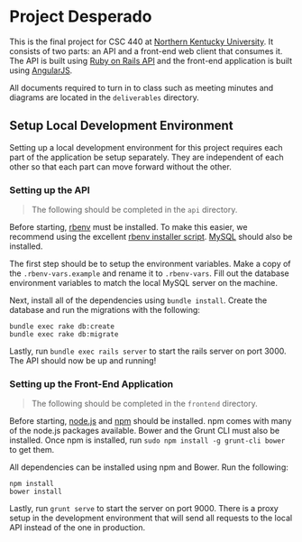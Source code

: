 Project Desperado
==========================

This is the final project for CSC 440 at [Northern Kentucky University](http://www.nku.edu/).  It consists of two parts: an API and a front-end web client that consumes it.  The API is built using [Ruby on Rails API](https://github.com/rails-api/rails-api) and the front-end application is built using [AngularJS](https://angularjs.org/).

All documents required to turn in to class such as meeting minutes and diagrams are located in the `deliverables` directory.

## Setup Local Development Environment

Setting up a local development environment for this project requires each part of the application be setup separately.  They are independent of each other so that each part can move forward without the other.

### Setting up the API

> The following should be completed in the `api` directory.

Before starting, [rbenv](https://github.com/sstephenson/rbenv) must be installed.  To make this easier, we recommend using the excellent [rbenv installer script](https://github.com/fesplugas/rbenv-installer).  [MySQL](http://www.mysql.com/) should also be installed.

The first step should be to setup the environment variables.  Make a copy of the `.rbenv-vars.example` and rename it to `.rbenv-vars`.  Fill out the database environment variables to match the local MySQL server on the machine.

Next, install all of the dependencies using `bundle install`.  Create the database and run the migrations with the following:

```
bundle exec rake db:create
bundle exec rake db:migrate
````

Lastly, run `bundle exec rails server` to start the rails server on port 3000.  The API should now be up and running!

### Setting up the Front-End Application

> The following should be completed in the `frontend` directory.

Before starting, [node.js](http://nodejs.org/) and [npm](https://www.npmjs.com/) should be installed.  npm comes with many of the node.js packages available.  Bower and the Grunt CLI must also be installed.  Once npm is installed, run `sudo npm install -g grunt-cli bower` to get them.

All dependencies can be installed using npm and Bower.  Run the following:

```
npm install
bower install
```

Lastly, run `grunt serve` to start the server on port 9000.  There is a proxy setup in the development environment that will send all requests to the local API instead of the one in production.
